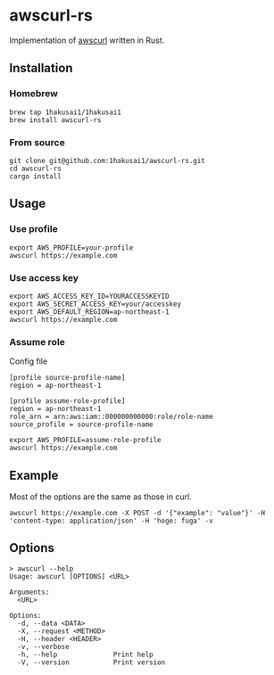 # awscurl-rs

Implementation of [awscurl](https://github.com/okigan/awscurl) written in Rust.

## Installation

### Homebrew

```
brew tap 1hakusai1/1hakusai1
brew install awscurl-rs
```

### From source

```
git clone git@github.com:1hakusai1/awscurl-rs.git
cd awscurl-rs
cargo install
```

## Usage

### Use profile

```
export AWS_PROFILE=your-profile
awscurl https://example.com
```

### Use access key

```
export AWS_ACCESS_KEY_ID=YOURACCESSKEYID
export AWS_SECRET_ACCESS_KEY=your/accesskey
export AWS_DEFAULT_REGION=ap-northeast-1
awscurl https://example.com
```

### Assume role

Config file

```
[profile source-profile-name]
region = ap-northeast-1

[profile assume-role-profile]
region = ap-northeast-1
role_arn = arn:aws:iam::000000000000:role/role-name
source_profile = source-profile-name
```

```
export AWS_PROFILE=assume-role-profile
awscurl https://example.com
```

## Example

Most of the options are the same as those in curl.

```
awscurl https://example.com -X POST -d '{"example": "value"}' -H 'content-type: application/json' -H 'hoge: fuga' -v
```

## Options

```
> awscurl --help
Usage: awscurl [OPTIONS] <URL>

Arguments:
  <URL>

Options:
  -d, --data <DATA>
  -X, --request <METHOD>
  -H, --header <HEADER>
  -v, --verbose
  -h, --help              Print help
  -V, --version           Print version
```
